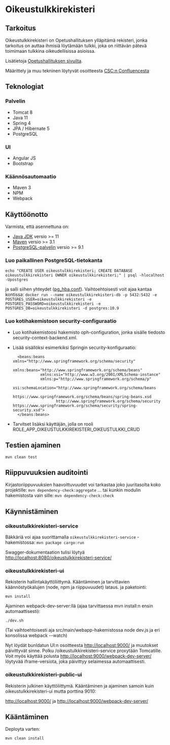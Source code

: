 # Oikeustulkkirekisteri

## Tarkoitus

Oikeustulkkirekisteri on Opetushallituksen ylläpitämä rekisteri, jonka tarkoitus on auttaa ihmisiä löytämään tulkki, 
joka on riittävän pätevä toimimaan tulkkina oikeudellisissa asioissa.

Lisätietoja [Opetushallituksen sivuilta](http://oph.fi/koulutus_ja_tutkinnot/oikeustulkkirekisteri).

Määrittely ja muu tekninen löytyvät osoitteesta [CSC:n Confluencesta](https://confluence.csc.fi/display/OPHPALV/Oikeustulkkirekisteri)

## Teknologiat

### Palvelin
* Tomcat 8
* Java 11
* Spring 4
* JPA / Hibernate 5
* PostgreSQL

### UI
* Angular JS
* Bootstrap

### Käännösautomaatio
* Maven 3
* NPM
* Webpack

## Käyttöönotto

Varmista, että asennettuna on:

* [Java JDK](http://www.oracle.com/technetwork/java/javase/downloads/index.html) versio >= 11
* [Maven](https://maven.apache.org/download.cgi) versio >= 3.1
* [PostgreSQL-palvelin](https://www.postgresql.org/download/) versio >= 9.1

### Luo paikallinen PostgreSQL-tietokanta
    echo "CREATE USER oikeustulkkirekisteri; CREATE DATABASE oikeustulkkirekisteri OWNER oikeustulkkirekisteri;" | psql -hlocalhost -Upostgres

ja salli siihen yhteydet ([pg_hba.conf](https://www.postgresql.org/docs/9.1/static/auth-pg-hba-conf.html)). Vaihtoehtoisesti voit ajaa kantaa kontissa:
`docker run --name oikeustulkkirekisteri-db -p 5432:5432 -e POSTGRES_USER=oikeustulkkirekisteri -e POSTGRES_PASSWORD=oikeustulkkirekisteri -e POSTGRES_DB=oikeustulkkirekisteri -d postgres:10.9`

### Luo kotihakemistoon security-configuraatio

- Luo kotihakemistoosi hakemisto oph-configuration, jonka sisälle tiedosto security-context-backend.xml.
- Lisää sisällöksi esimerkiksi Springin security-konfiguraatio:

        <beans:beans xmlns="http://www.springframework.org/schema/security"
                  xmlns:beans="http://www.springframework.org/schema/beans"
                  xmlns:xsi="http://www.w3.org/2001/XMLSchema-instance"
                  xmlns:p="http://www.springframework.org/schema/p"
                  xsi:schemaLocation="http://www.springframework.org/schema/beans
                         https://www.springframework.org/schema/beans/spring-beans.xsd
                         http://www.springframework.org/schema/security https://www.springframework.org/schema/security/spring-security.xsd">      
        </beans:beans>

- Tarvitset lisäksi käyttäjän, jolla on rooli ROLE_APP_OIKEUSTULKKIREKISTERI_OIKEUSTULKKI_CRUD

## Testien ajaminen

    mvn clean test
    

## Riippuvuuksien auditointi

Kirjastoriippuvuuksien haavoittuvuudet voi tarkastaa joko juuritasolta koko projektille:
`mvn dependency-check:aggregate`
... tai kunkin modulin hakemistosta vain sille:
`mvn dependency-check:check`


## Käynnistäminen

### oikeustulkkirekisteri-service

Bäkkäriä voi ajaa suorittamalla `oikeustulkkirekisteri-service` -hakemistossa:
`mvn package cargo:run`
   
Swagger-dokumentaation tulisi löytyä [http://localhost:8080/oikeustulkkirekisteri-service/](http://localhost:8080/oikeustulkkirekisteri-service/)

### oikeustulkkirekisteri-ui

Rekisterin hallintakäyttöliittymä. Kääntäminen ja tarvittavien käännöstyökalujen (node, npm ja riippuvuudet) lataus. ja paketointi:

    mvn install 

Ajaminen webpack-dev-server:llä (ajaa tarvittaessa mvn install:n ensin automaattisesti):

    ./dev.sh

(Tai vaihtoehtoisesti aja src/main/webapp-hakemistossa node dev.js ja eri konsolissa webpack --watch)

Nyt löydät bunldatun UI:n osoitteesta [http://localhost:9000/](http://localhost:9000/) ja muutokset päivittyvät sinne. Polku /oikeustulkkirekisteri-service proxytään Tomcatille.
Voit myös käyttää polusta [http://localhost:9000/webpack-dev-server/](http://localhost:9000/webpack-dev-server/) löytyvää iframe-versiota, joka päivittyy selaimessa automaattisesti.

### oikeustulkkirekisteri-public-ui

Rekisterin julkinen käyttöliittymä. Kääntäminen ja ajaminen samoin kuin oikeustulkkirekisteri-ui mutta porttina 9010:

[http://localhost:9000/](http://localhost:9010/) ja [http://localhost:9000/webpack-dev-server/](http://localhost:9010/webpack-dev-server/)

## Kääntäminen

Deployta varten:

    mvn clean install
